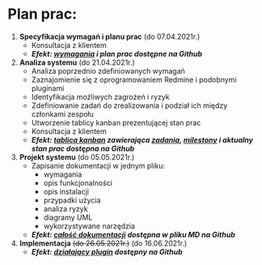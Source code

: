 # Plan prac:
1) **Specyfikacja wymagań i planu prac** (do 07.04.2021r.)
    * Konsultacja z klientem
    * ***Efekt: [wymagania](wymagania.md) i plan prac dostępne na Github***
2) **Analiza systemu** (do 21.04.2021r.)
    * Analiza poprzednio zdefiniowanych wymagań
    * Zaznajomienie się z oprogramowaniem Redmine i podobnymi pluginami
    * Identyfikacja możliwych zagrożeń i ryzyk
    * Zdefiniowanie zadań do zrealizowania i podział ich między członkami zespołu
    * Utworzenie tablicy kanban prezentującej stan prac
    * Konsultacja z klientem
    * ***Efekt: [tablica kanban](https://github.com/sswiatloch/redmine-IMAP-user-auth/projects/1) zawierająca [zadania](https://github.com/sswiatloch/redmine-IMAP-user-auth/issues), [milestony](https://github.com/sswiatloch/redmine-IMAP-user-auth/milestones) i aktualny stan prac dostępna na Github***
3) **Projekt systemu** (do 05.05.2021r.)
    * Zapisanie dokumentacji w jednym pliku: 
      * wymagania
      * opis funkcjonalności
      * opis instalacji
      * przypadki użycia
      * analiza ryzyk
      * diagramy UML
      * wykorzystywane narzędzia
    * ***Efekt: [całość dokumentacji](dokumentacja.md) dostępna w pliku MD na Github***
4) **Implementacja** <s>(do 26.05.2021r.)</s> (do 16.06.2021r.)
    * ***Efekt: [działający plugin](https://github.com/sswiatloch/redmine-IMAP-user-auth) dostępny na Github***
